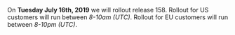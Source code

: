 On **Tuesday July 16th, 2019** we will rollout release 158. Rollout for US customers will run between *8-10am (UTC)*. Rollout for EU customers will run between *8-10pm (UTC)*.
